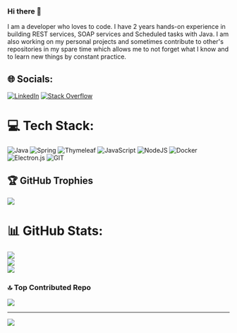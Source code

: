 ### Hi there 👋

I am a developer who loves to code. I have 2 years hands-on experience in building REST services, SOAP services and Scheduled tasks with Java. I am also working on my personal projects and sometimes contribute to other's repositories in my spare time which allows me to not forget what I know and to learn new things by constant practice.


## 🌐 Socials:
[![LinkedIn](https://img.shields.io/badge/LinkedIn-%230077B5.svg?logo=linkedin&logoColor=white)](https://linkedin.com/in/tdonuk) [![Stack Overflow](https://img.shields.io/badge/-Stackoverflow-FE7A16?logo=stack-overflow&logoColor=white)](https://stackoverflow.com/users/16538883) 

# 💻 Tech Stack:
![Java](https://img.shields.io/badge/java-%23ED8B00.svg?style=for-the-badge&logo=openjdk&logoColor=white) ![Spring](https://img.shields.io/badge/spring-%236DB33F.svg?style=for-the-badge&logo=spring&logoColor=white) ![Thymeleaf](https://img.shields.io/badge/Thymeleaf-%23005C0F.svg?style=for-the-badge&logo=Thymeleaf&logoColor=white) ![JavaScript](https://img.shields.io/badge/javascript-%23323330.svg?style=for-the-badge&logo=javascript&logoColor=%23F7DF1E) ![NodeJS](https://img.shields.io/badge/node.js-6DA55F?style=for-the-badge&logo=node.js&logoColor=white) ![Docker](https://img.shields.io/badge/docker-%230db7ed.svg?style=for-the-badge&logo=docker&logoColor=white) ![Electron.js](https://img.shields.io/badge/Electron-191970?style=for-the-badge&logo=Electron&logoColor=white) ![GIT](https://img.shields.io/badge/Git-fc6d26?style=for-the-badge&logo=git&logoColor=white)

## 🏆 GitHub Trophies
![](https://github-profile-trophy.vercel.app/?username=tdonuk&theme=onedark&no-frame=false&no-bg=true&margin-w=4)

# 📊 GitHub Stats:
![](https://github-readme-stats.vercel.app/api?username=tdonuk&theme=dark&hide_border=false&include_all_commits=true&count_private=true)<br/>
![](https://github-readme-streak-stats.herokuapp.com/?user=tdonuk&theme=dark&hide_border=false)<br/>
![](https://github-readme-stats.vercel.app/api/top-langs/?username=tdonuk&theme=dark&hide_border=false&include_all_commits=true&count_private=true&layout=compact)

### 🔝 Top Contributed Repo
![](https://github-contributor-stats.vercel.app/api?username=tdonuk&limit=5&theme=onedark&combine_all_yearly_contributions=true)

---
[![](https://visitcount.itsvg.in/api?id=tdonuk&icon=0&color=12)](https://visitcount.itsvg.in)
